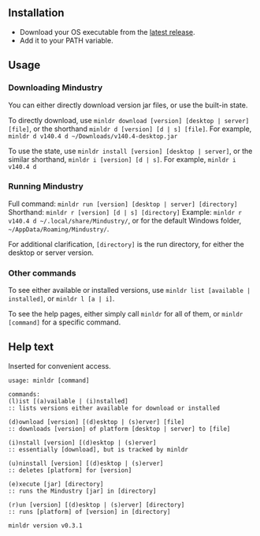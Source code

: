 ## Installation

- Download your OS executable from the [latest release](https://github.com/NiChrosia/minloader/releases/latest).
- Add it to your PATH variable.

## Usage

### Downloading Mindustry

You can either directly download version jar files, or use the built-in state.

To directly download, use `minldr download [version] [desktop | server] [file]`, or the shorthand `minldr d [version] [d | s] [file]`. For example,
`minldr d v140.4 d ~/Downloads/v140.4-desktop.jar`

To use the state, use `minldr install [version] [desktop | server]`, or the similar shorthand, `minldr i [version] [d | s]`. For example,
`minldr i v140.4 d`

### Running Mindustry

Full command: `minldr run [version] [desktop | server] [directory]`
Shorthand: `minldr r [version] [d | s] [directory]`
Example: `minldr r v140.4 d ~/.local/share/Mindustry/`, or for the default Windows folder, `~/AppData/Roaming/Mindustry/`.

For additional clarification, `[directory]` is the run directory, for either the desktop or server version.

### Other commands

To see either available or installed versions, use `minldr list [available | installed]`, or `minldr l [a | i]`.

To see the help pages, either simply call `minldr` for all of them, or `minldr [command]` for a specific command.

## Help text

Inserted for convenient access.

```
usage: minldr [command]

commands:
(l)ist [(a)vailable | (i)nstalled]
:: lists versions either available for download or installed

(d)ownload [version] [(d)esktop | (s)erver] [file]
:: downloads [version] of platform [desktop | server] to [file]

(i)nstall [version] [(d)esktop | (s)erver]
:: essentially [download], but is tracked by minldr

(u)ninstall [version] [(d)esktop | (s)erver]
:: deletes [platform] for [version]

(e)xecute [jar] [directory]
:: runs the Mindustry [jar] in [directory]

(r)un [version] [(d)esktop | (s)erver] [directory]
:: runs [platform] of [version] in [directory]

minldr version v0.3.1
```
